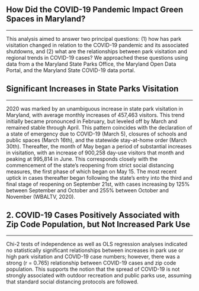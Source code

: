 
## How Did the COVID-19 Pandemic Impact Green Spaces in Maryland?
---
<p>This analysis aimed to answer two principal questions: (1) how has park visitation changed in relation to the COVID-19 pandemic and its associated shutdowns, and (2) what are the relationships between park visitation and regional trends in COVID-19 cases? We approached these questions using data from a the Maryland State Parks Office, the Maryland Open Data Portal, and the Maryland State COVID-19 data portal.<p>


## Significant Increases in State Parks Visitation
---

<p>2020 was marked by an unambiguous increase in state park visitation in Maryland, with average monthly increases of 457,463 visitors. This trend initially became pronounced in February, but leveled off by March and remained stable through April. This pattern coincides with the declaration of a state of emergency due to COVID-19 (March 5), closures of schools and public spaces (March 16th), and the statewide stay-at-home order (March 30th). Thereafter, the month of May began a period of substantial increases in visitation, with an increase of 900,258 day-use visitors that month and peaking at 995,814 in June. This corresponds closely with the commencement of the state’s reopening from strict social distancing measures, the first phase of which began on May 15. The most recent uptick in cases thereafter began following the state’s entry into the third and final stage of reopening on September 21st, with cases increasing by 125% between September and October and 255% between October and November (WBALTV, 2020).<p>

## 2. COVID-19 Cases Positively Associated with Zip Code Population, but Not Increased Park Use
---
<p> Chi-2 tests of independence as well as OLS regression analyses indicated no statistically significant relationships between increases in park use or high park visitation and COVID-19 case numbers; however, there was a strong (r = 0.765) relationship between COVID-19 cases and zip code population. This supports the notion that the spread of COVID-19 is not strongly associated with outdoor recreation and public parks use, assuming that standard social distancing protocols are followed. 



